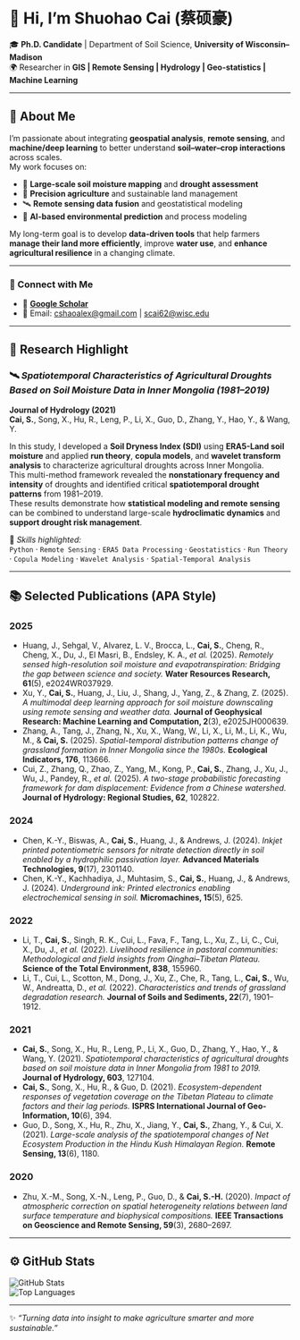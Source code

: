 # 👋 Hi, I’m **Shuohao Cai (蔡硕豪)**  

🎓 **Ph.D. Candidate** | Department of Soil Science, **University of Wisconsin–Madison**  
🌍 Researcher in **GIS | Remote Sensing | Hydrology | Geo-statistics | Machine Learning**

---

## 🧠 About Me
I’m passionate about integrating **geospatial analysis**, **remote sensing**, and **machine/deep learning** to better understand **soil–water–crop interactions** across scales.  
My work focuses on:  
- 🌾 **Large-scale soil moisture mapping** and **drought assessment**  
- 🚜 **Precision agriculture** and sustainable land management  
- 🛰️ **Remote sensing data fusion** and geostatistical modeling  
- 🤖 **AI-based environmental prediction** and process modeling  

My long-term goal is to develop **data-driven tools** that help farmers **manage their land more efficiently**, improve **water use**, and **enhance agricultural resilience** in a changing climate.

---

### 🔗 Connect with Me
- 🧭 [**Google Scholar**](https://scholar.google.com/citations?user=JtXwEZsAAAAJ&hl=en)  
- 📧 Email: [cshaoalex@gmail.com](mailto:cshaoalex@gmail.com) | [scai62@wisc.edu](mailto:scai62@wisc.edu)

---

## 🌟 Research Highlight

### 🛰️ *Spatiotemporal Characteristics of Agricultural Droughts Based on Soil Moisture Data in Inner Mongolia (1981–2019)*  
**Journal of Hydrology (2021)**  
**Cai, S.**, Song, X., Hu, R., Leng, P., Li, X., Guo, D., Zhang, Y., Hao, Y., & Wang, Y.  

In this study, I developed a **Soil Dryness Index (SDI)** using **ERA5-Land soil moisture** and applied **run theory**, **copula models**, and **wavelet transform analysis** to characterize agricultural droughts across Inner Mongolia.  
This multi-method framework revealed the **nonstationary frequency and intensity** of droughts and identified critical **spatiotemporal drought patterns** from 1981–2019.  
These results demonstrate how **statistical modeling and remote sensing** can be combined to understand large-scale **hydroclimatic dynamics** and **support drought risk management**.  

🧩 *Skills highlighted:*  
`Python` · `Remote Sensing` · `ERA5 Data Processing` · `Geostatistics` · `Run Theory` · `Copula Modeling` · `Wavelet Analysis` · `Spatial-Temporal Analysis`

---

## 📚 Selected Publications (APA Style)

### 2025
- Huang, J., Sehgal, V., Alvarez, L. V., Brocca, L., **Cai, S.**, Cheng, R., Cheng, X., Du, J., El Masri, B., Endsley, K. A., *et al.* (2025). *Remotely sensed high-resolution soil moisture and evapotranspiration: Bridging the gap between science and society.* **Water Resources Research, 61**(5), e2024WR037929.  
- Xu, Y., **Cai, S.**, Huang, J., Liu, J., Shang, J., Yang, Z., & Zhang, Z. (2025). *A multimodal deep learning approach for soil moisture downscaling using remote sensing and weather data.* **Journal of Geophysical Research: Machine Learning and Computation, 2**(3), e2025JH000639.  
- Zhang, A., Tang, J., Zhang, N., Xu, X., Wang, W., Li, X., Li, M., Li, K., Wu, M., & **Cai, S.** (2025). *Spatial-temporal distribution patterns change of grassland formation in Inner Mongolia since the 1980s.* **Ecological Indicators, 176**, 113666.  
- Cui, Z., Zhang, Q., Zhao, Z., Yang, M., Kong, P., **Cai, S.**, Zhang, J., Xu, J., Wu, J., Pandey, R., *et al.* (2025). *A two-stage probabilistic forecasting framework for dam displacement: Evidence from a Chinese watershed.* **Journal of Hydrology: Regional Studies, 62**, 102822.  

### 2024
- Chen, K.-Y., Biswas, A., **Cai, S.**, Huang, J., & Andrews, J. (2024). *Inkjet printed potentiometric sensors for nitrate detection directly in soil enabled by a hydrophilic passivation layer.* **Advanced Materials Technologies, 9**(17), 2301140.  
- Chen, K.-Y., Kachhadiya, J., Muhtasim, S., **Cai, S.**, Huang, J., & Andrews, J. (2024). *Underground ink: Printed electronics enabling electrochemical sensing in soil.* **Micromachines, 15**(5), 625.  

### 2022
- Li, T., **Cai, S.**, Singh, R. K., Cui, L., Fava, F., Tang, L., Xu, Z., Li, C., Cui, X., Du, J., *et al.* (2022). *Livelihood resilience in pastoral communities: Methodological and field insights from Qinghai–Tibetan Plateau.* **Science of the Total Environment, 838**, 155960.  
- Li, T., Cui, L., Scotton, M., Dong, J., Xu, Z., Che, R., Tang, L., **Cai, S.**, Wu, W., Andreatta, D., *et al.* (2022). *Characteristics and trends of grassland degradation research.* **Journal of Soils and Sediments, 22**(7), 1901–1912.  

### 2021
- **Cai, S.**, Song, X., Hu, R., Leng, P., Li, X., Guo, D., Zhang, Y., Hao, Y., & Wang, Y. (2021). *Spatiotemporal characteristics of agricultural droughts based on soil moisture data in Inner Mongolia from 1981 to 2019.* **Journal of Hydrology, 603**, 127104.  
- **Cai, S.**, Song, X., Hu, R., & Guo, D. (2021). *Ecosystem-dependent responses of vegetation coverage on the Tibetan Plateau to climate factors and their lag periods.* **ISPRS International Journal of Geo-Information, 10**(6), 394.  
- Guo, D., Song, X., Hu, R., Zhu, X., Jiang, Y., **Cai, S.**, Zhang, Y., & Cui, X. (2021). *Large-scale analysis of the spatiotemporal changes of Net Ecosystem Production in the Hindu Kush Himalayan Region.* **Remote Sensing, 13**(6), 1180.  

### 2020
- Zhu, X.-M., Song, X.-N., Leng, P., Guo, D., & **Cai, S.-H.** (2020). *Impact of atmospheric correction on spatial heterogeneity relations between land surface temperature and biophysical compositions.* **IEEE Transactions on Geoscience and Remote Sensing, 59**(3), 2680–2697.  

---

## ⚙️ GitHub Stats
![GitHub Stats](https://github-readme-stats.vercel.app/api?username=cshgiser&show_icons=true&theme=default)  
![Top Languages](https://github-readme-stats.vercel.app/api/top-langs/?username=cshgiser&layout=compact)

---

✨ *“Turning data into insight to make agriculture smarter and more sustainable.”*

